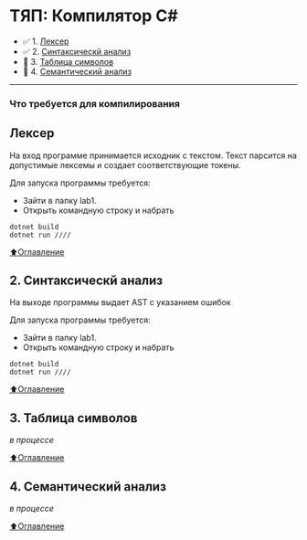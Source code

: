 # ТЯП: Компилятор C#
- :white_check_mark: 1. [Лексер](Лексер)
- :white_check_mark: 2. [Синтаксическй анализ](Синтаксическй-анализ)
- :black_square_button: 3. [Таблица символов](Таблица-символов)
- :black_square_button: 4. [Семантический анализ](Семантический-анализ)

____
### Что требуется для компилирования
## Лексер
На вход программе принимается исходник с текстом. Текст парсится на допустимые лексемы и создает соответствующие токены.

Для запуска программы требуется:
- Зайти в папку lab1.
- Открыть командную строку и набрать
```
dotnet build
dotnet run ////
```
[:arrow_up:Оглавление](ТЯП)
## 2. Синтаксическй анализ
На выходе программы выдает AST с указанием ошибок

Для запуска программы требуется:
- Зайти в папку lab1.
- Открыть командную строку и набрать
```
dotnet build
dotnet run ////
```
[:arrow_up:Оглавление](ТЯП)
## 3. Таблица символов
*в процессе*

[:arrow_up:Оглавление](ТЯП)
## 4. Семантический анализ
*в процессе*

[:arrow_up:Оглавление](ТЯП)
